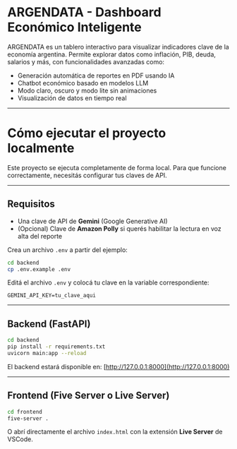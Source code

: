 # ARGENDATA - Dashboard Económico Inteligente

ARGENDATA es un tablero interactivo para visualizar indicadores clave de la economía argentina. 
Permite explorar datos como inflación, PIB, deuda, salarios y más, con funcionalidades avanzadas como:
- Generación automática de reportes en PDF usando IA
- Chatbot económico basado en modelos LLM
- Modo claro, oscuro y modo lite sin animaciones
- Visualización de datos en tiempo real

---

# Cómo ejecutar el proyecto localmente

Este proyecto se ejecuta completamente de forma local. Para que funcione correctamente, necesitás configurar tus claves de API.

---

## Requisitos

- Una clave de API de **Gemini** (Google Generative AI)
- (Opcional) Clave de **Amazon Polly** si querés habilitar la lectura en voz alta del reporte

Crea un archivo `.env` a partir del ejemplo:

```bash
cd backend
cp .env.example .env
```

Editá el archivo `.env` y colocá tu clave en la variable correspondiente:

```
GEMINI_API_KEY=tu_clave_aqui
```

---

## Backend (FastAPI)

```bash
cd backend
pip install -r requirements.txt
uvicorn main:app --reload
```

El backend estará disponible en: [http://127.0.0.1:8000](http://127.0.0.1:8000)

---

## Frontend (Five Server o Live Server)

```bash
cd frontend
five-server .
```

O abrí directamente el archivo `index.html` con la extensión **Live Server** de VSCode.
